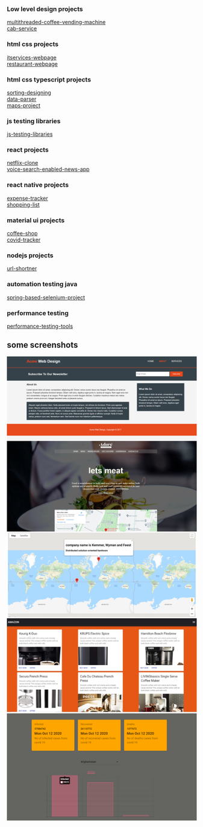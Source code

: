 ### Low level design projects

[multithreaded-coffee-vending-machine](https://github.com/engranshul/coffee-vending-machinee)<br/>
[cab-service](https://github.com/engranshul/cab-management-portal)

### html css projects

[itservices-webpage](https://github.com/engranshul/itservices-webpage)<br/>
[restaurant-webpage](https://github.com/engranshul/restaurant-webpage)

### html css typescript projects

[sorting-designing](https://github.com/engranshul/sort-typescript) <br/>
[data-parser](https://github.com/engranshul/stats) <br/>
[maps-project](https://github.com/engranshul/maps-webapp-typescript)<br/>


### js testing libraries

[js-testing-libraries](https://github.com/engranshul/js-testing-libraries) <br/>

### react projects

[netflix-clone](https://github.com/engranshul/netflix-ui-clone) <br/>
[voice-search-enabled-news-app](https://github.com/engranshul/voice-search-enabled-news-webapp) <br/>

### react native projects

[expense-tracker](https://github.com/engranshul/expense-tracker) <br/>
[shopping-list](https://github.com/engranshul/shopping-list-ui-react-native) <br/>

### material ui projects

[coffee-shop](https://github.com/engranshul/coffee-shop-material-ui) <br/>
[covid-tracker](https://github.com/engranshul/covid-tracker) <br/>

### nodejs projects

[url-shortner](https://github.com/engranshul/url-shortner) <br/>

### automation testing java

[spring-based-selenium-project](https://github.com/engranshul/spring-selenium-project) <br/>

### performance testing

[performance-testing-tools](https://github.com/engranshul/performance-testing-tools) <br/>

## some screenshots
![Screenshot](/screenshots/itserviceswebpage.png)
![Screenshot](/screenshots/restaurantwebpage.png)
![Screenshot](/screenshots/mapstypescript.png)
![Screenshot](/screenshots/coffeeshopmaterialui.png)
![Screenshot](/screenshots/covidtracker.png)

